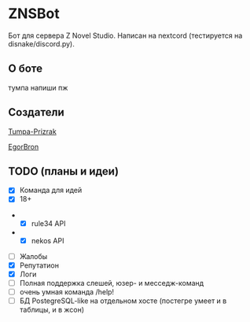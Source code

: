 # ZNSBot

Бот для сервера Z Novel Studio. Написан на nextcord (тестируется на disnake/discord.py).

## О боте

тумпа напиши пж

## Создатели

[Tumpa-Prizrak](https://github.com/Tumpa-Prizrak)

[EgorBron](https://github.com/EgorBron)

## TODO (планы и идеи)

- [x] Команда для идей
- [x] 18+
- - [x] rule34 API
- - [x] nekos API
- [ ] Жалобы
- [x] Репутатион
- [x] Логи
- [ ] Полная поддержка слешей, юзер- и месседж-команд
- [ ] очень умная команда /help!
- [ ] БД PostegreSQL-like на отдельном хосте (постегре умеет и в таблицы, и в жсон)
